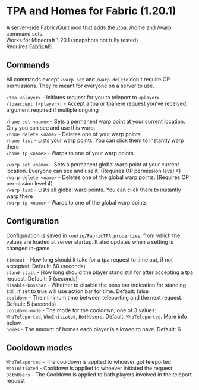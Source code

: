# TPA and Homes for Fabric (1.20.1)
A server-side Fabric/Quilt mod that adds the /tpa, /home and /warp command sets.  
Works for Minecraft 1.20.1 (snapshots not fully tested)  
Requires [FabricAPI](https://www.curseforge.com/minecraft/mc-mods/fabric-api)  

## Commands
All commands except `/warp set` and `/warp delete` don't require OP permissions. They're meant for everyone on a server to use.

`/tpa <player>` - Initiates request for you to teleport to `<player>`  
`/tpaaccept [<player>]` - Accept a tpa or tpahere request you've received, argument required if multiple ongoing  

`/home set <name>` - Sets a permanent warp point at your current location. Only you can see and use this warp.  
`/home delete <name>` - Deletes one of your warp points  
`/home list` - Lists your warp points. You can click them to instantly warp there  
`/home tp <name>` - Warps to one of your warp points  

`/warp set <name>` - Sets a permanent global warp point at your current location. Everyone can see and use it. (Requires OP permission level 4)  
`/warp delete <name>` - Deletes one of the global warp points. (Requires OP permission level 4)  
`/warp list` - Lists all global warp points. You can click them to instantly warp there  
`/warp tp <name>` - Warps to one of the global warp points  

## Configuration
Configuration is saved in `config/FabricTPA.properties`, from which the values are loaded at server startup.
It also updates when a setting is changed in-game.

`timeout` - How long should it take for a tpa request to time out, if not accepted. Default: 60 (seconds)  
`stand-still` - How long should the player stand still for after accepting a tpa request. Default: 5 (seconds)  
`disable-bossbar` - Whether to disable the boss bar indication for standing still, if set to true will use action bar for time. Default: false  
`cooldown` - The minimum time between teleporting and the next request. Default: 5 (seconds)  
`cooldown-mode` - The mode for the cooldown, one of 3 values: `WhoTeleported`, `WhoInitiated`, `BothUsers`. Default: `WhoTeleported`. More info below  
`homes` - The amount of homes each player is allowed to have. Default: 6 

## Cooldown modes

`WhoTeleported` - The cooldown is applied to whoever got teleported  
`WhoInitiated` - Cooldown is applied to whoever initiated the request  
`BothUsers` - The Cooldown is applied to both players involved in the teleport request
